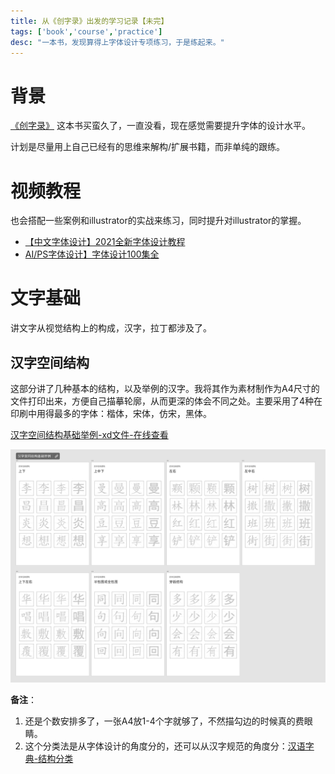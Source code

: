 ```yaml
---
title: 从《创字录》出发的学习记录【未完】
tags: ['book','course','practice']
desc: "一本书，发现算得上字体设计专项练习，于是练起来。"
---
```


# 背景

[《创字录》](https://book.douban.com/subject/26590016/) 这本书买蛮久了，一直没看，现在感觉需要提升字体的设计水平。

计划是尽量用上自己已经有的思维来解构/扩展书籍，而非单纯的跟练。

# 视频教程

也会搭配一些案例和illustrator的实战来练习，同时提升对illustrator的掌握。

- [【中文字体设计】2021全新字体设计教程](https://www.bilibili.com/video/BV1u34y1R7g6)
- [AI/PS字体设计】字体设计100集全](https://www.bilibili.com/video/BV1CM4m1m74o)

# 文字基础

讲文字从视觉结构上的构成，汉字，拉丁都涉及了。

## 汉字空间结构

这部分讲了几种基本的结构，以及举例的汉字。我将其作为素材制作为A4尺寸的文件打印出来，方便自己描摹轮廓，从而更深的体会不同之处。主要采用了4种在印刷中用得最多的字体：楷体，宋体，仿宋，黑体。

[汉字空间结构基础举例-xd文件-在线查看](https://xd.adobe.com/view/29eb892c-e377-4b2e-8b7a-d131fe829ce4-7cb8/grid?hints=off)

![1](./pic/12.png)

**备注**：

1. 还是个数安排多了，一张A4放1-4个字就够了，不然描勾边的时候真的费眼睛。
2. 这个分类法是从字体设计的角度分的，还可以从汉字规范的角度分：[汉语字典-结构分类](https://www.hgcha.com/zidian/shangxia.html)





